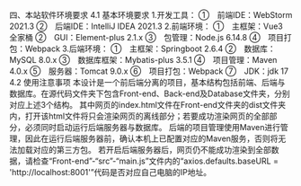四、本站软件环境要求
4.1 基本环境要求
1.开发工具：
①　前端IDE：WebStorm 2021.3
②　后端IDE：IntelliJ IDEA 2021.3
2.前端环境：
①　主框架：Vue3 全家桶
②　GUI：Element-plus 2.1.x
③　包管理：Node.js 6.14.8
④　项目打包：Webpack
3.后端环境：
①　主框架：Springboot 2.6.4
②　数据库：MySQL 8.0.x
③　数据库框架：Mybatis-plus 3.5.1
④　项目管理：Maven 4.0.x
⑤　服务器：Tomcat 9.0.x
⑥　项目打包：Webpack
⑦　JDK：jdk 17
4.2 使用注意事项
本设计是一个前后端分离的项目，基本结构包括前端、后端与数据库。在源代码文件夹下包含Front-end、Back-end及Database文件夹，分别对应上述3个结构。
其中网页的index.html文件在Front-end文件夹的dist文件夹内，打开该html文件将只会渲染网页的离线部分；若要成功渲染网页的全部部分，必须同时启动运行后端服务器与数据库。
后端的项目管理使用Maven进行管理，因此在运行后端服务器前，确认本机上已配置对应的Maven服务，否则将无法加载对应的第三方包。
若开启后端服务器后，网页仍不能成功渲染到全部数据，请检查“Front-end”-“src”-“main.js”文件内的“axios.defaults.baseURL = 'http://localhost:8001'”代码是否对应自己电脑的IP地址。